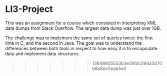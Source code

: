 # LI3-Project

This was an assignment for a course which consisted in interpreting XML data dumps from Stack Overflow. The largest data dump was just over 1GB.

The challenge was to implement the same set of queries twice: the first time in C, and the second in Java.
The goal was to understand the differences between both tools in respect to how easy it is to encapsulate data and implement data structures.
>>>>>>> 13648805553b3e56fdc09da3d70b8a8dc5eab5e0

